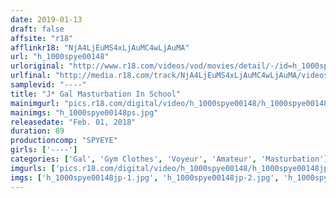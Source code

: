 ```yaml
---
date: 2019-01-13
draft: false
affsite: "r18"
afflinkr18: "NjA4LjEuMS4xLjAuMC4wLjAuMA"
url: "h_1000spye00148"
urloriginal: "http://www.r18.com/videos/vod/movies/detail/-/id=h_1000spye00148"
urlfinal: "http://media.r18.com/track/NjA4LjEuMS4xLjAuMC4wLjAuMA/videos/vod/movies/detail/-/id=h_1000spye00148"
samplevid: "----"
title: "J* Gal Masturbation In School"
mainimgurl: "pics.r18.com/digital/video/h_1000spye00148/h_1000spye00148ps.jpg"
mainimgs: "h_1000spye00148ps.jpg"
releasedate: "Feb. 01, 2018"
duration: 89
productioncomp: "SPYEYE"
girls: ['----']
categories: ['Gal', 'Gym Clothes', 'Voyeur', 'Amateur', 'Masturbation']
imgurls: ['pics.r18.com/digital/video/h_1000spye00148/h_1000spye00148jp-1.jpg', 'pics.r18.com/digital/video/h_1000spye00148/h_1000spye00148jp-2.jpg', 'pics.r18.com/digital/video/h_1000spye00148/h_1000spye00148jp-3.jpg', 'pics.r18.com/digital/video/h_1000spye00148/h_1000spye00148jp-4.jpg', 'pics.r18.com/digital/video/h_1000spye00148/h_1000spye00148jp-5.jpg', 'pics.r18.com/digital/video/h_1000spye00148/h_1000spye00148jp-6.jpg', 'pics.r18.com/digital/video/h_1000spye00148/h_1000spye00148jp-7.jpg', 'pics.r18.com/digital/video/h_1000spye00148/h_1000spye00148jp-8.jpg', 'pics.r18.com/digital/video/h_1000spye00148/h_1000spye00148jp-9.jpg', 'pics.r18.com/digital/video/h_1000spye00148/h_1000spye00148jp-10.jpg', 'pics.r18.com/digital/video/h_1000spye00148/h_1000spye00148jp-11.jpg', 'pics.r18.com/digital/video/h_1000spye00148/h_1000spye00148jp-12.jpg', 'pics.r18.com/digital/video/h_1000spye00148/h_1000spye00148jp-13.jpg', 'pics.r18.com/digital/video/h_1000spye00148/h_1000spye00148jp-14.jpg', 'pics.r18.com/digital/video/h_1000spye00148/h_1000spye00148jp-15.jpg', 'pics.r18.com/digital/video/h_1000spye00148/h_1000spye00148jp-16.jpg', 'pics.r18.com/digital/video/h_1000spye00148/h_1000spye00148jp-17.jpg', 'pics.r18.com/digital/video/h_1000spye00148/h_1000spye00148jp-18.jpg', 'pics.r18.com/digital/video/h_1000spye00148/h_1000spye00148jp-19.jpg', 'pics.r18.com/digital/video/h_1000spye00148/h_1000spye00148jp-20.jpg']
imgs: ['h_1000spye00148jp-1.jpg', 'h_1000spye00148jp-2.jpg', 'h_1000spye00148jp-3.jpg', 'h_1000spye00148jp-4.jpg', 'h_1000spye00148jp-5.jpg', 'h_1000spye00148jp-6.jpg', 'h_1000spye00148jp-7.jpg', 'h_1000spye00148jp-8.jpg', 'h_1000spye00148jp-9.jpg', 'h_1000spye00148jp-10.jpg', 'h_1000spye00148jp-11.jpg', 'h_1000spye00148jp-12.jpg', 'h_1000spye00148jp-13.jpg', 'h_1000spye00148jp-14.jpg', 'h_1000spye00148jp-15.jpg', 'h_1000spye00148jp-16.jpg', 'h_1000spye00148jp-17.jpg', 'h_1000spye00148jp-18.jpg', 'h_1000spye00148jp-19.jpg', 'h_1000spye00148jp-20.jpg']
---
```

